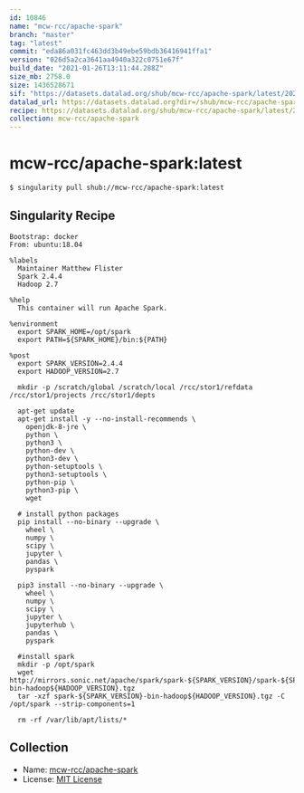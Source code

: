 ```yaml
---
id: 10846
name: "mcw-rcc/apache-spark"
branch: "master"
tag: "latest"
commit: "eda86a031fc463dd3b49ebe59bdb36416941ffa1"
version: "026d5a2ca3641aa4940a322c0751e67f"
build_date: "2021-01-26T13:11:44.288Z"
size_mb: 2758.0
size: 1436528671
sif: "https://datasets.datalad.org/shub/mcw-rcc/apache-spark/latest/2021-01-26-eda86a03-026d5a2c/026d5a2ca3641aa4940a322c0751e67f.sif"
datalad_url: https://datasets.datalad.org?dir=/shub/mcw-rcc/apache-spark/latest/2021-01-26-eda86a03-026d5a2c/
recipe: https://datasets.datalad.org/shub/mcw-rcc/apache-spark/latest/2021-01-26-eda86a03-026d5a2c/Singularity
collection: mcw-rcc/apache-spark
---
```


# mcw-rcc/apache-spark:latest

```bash
$ singularity pull shub://mcw-rcc/apache-spark:latest
```

## Singularity Recipe

```singularity
Bootstrap: docker
From: ubuntu:18.04

%labels
  Maintainer Matthew Flister
  Spark 2.4.4
  Hadoop 2.7

%help
  This container will run Apache Spark.

%environment
  export SPARK_HOME=/opt/spark
  export PATH=${SPARK_HOME}/bin:${PATH}

%post
  export SPARK_VERSION=2.4.4
  export HADOOP_VERSION=2.7

  mkdir -p /scratch/global /scratch/local /rcc/stor1/refdata /rcc/stor1/projects /rcc/stor1/depts

  apt-get update
  apt-get install -y --no-install-recommends \
    openjdk-8-jre \
    python \
    python3 \
    python-dev \
    python3-dev \
    python-setuptools \
    python3-setuptools \
    python-pip \
    python3-pip \
    wget
  
  # install python packages
  pip install --no-binary --upgrade \
    wheel \
    numpy \
    scipy \
    jupyter \
    pandas \
    pyspark

  pip3 install --no-binary --upgrade \
    wheel \
    numpy \
    scipy \
    jupyter \
    jupyterhub \
    pandas \
    pyspark

  #install spark
  mkdir -p /opt/spark
  wget http://mirrors.sonic.net/apache/spark/spark-${SPARK_VERSION}/spark-${SPARK_VERSION}-bin-hadoop${HADOOP_VERSION}.tgz
  tar -xzf spark-${SPARK_VERSION}-bin-hadoop${HADOOP_VERSION}.tgz -C /opt/spark --strip-components=1

  rm -rf /var/lib/apt/lists/*
```

## Collection

 - Name: [mcw-rcc/apache-spark](https://github.com/mcw-rcc/apache-spark)
 - License: [MIT License](https://api.github.com/licenses/mit)

